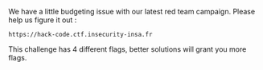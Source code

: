 We have a little budgeting issue with our latest red team campaign. Please help us figure it out :

`https://hack-code.ctf.insecurity-insa.fr`

This challenge has 4 different flags, better solutions will grant you more flags.
